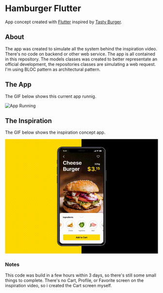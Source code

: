 # Hamburger Flutter
App concept created with [Flutter](https://flutter.dev/) inspired by [Tasty Burger](https://dribbble.com/shots/4038053-Tasty-Burger-App). 

## About
The app was created to simulate all the system behind the inspiration video. There's no code on backend or other web service. The app is all contained in this repository. The models classes was created to better representate an official development, the repositories classes are simulating a web request. I'm using BLOC pattern as architectural pattern.

## The App
The GIF below shows this current app runnig.

![App Running](./docs/app_runnig.gif)

## The Inspiration
The GIF below shows the inspiration concept app.

![App Running](./docs/inspiration.gif)

### Notes
This code was build in a few hours within 3 days, so there's still some small things to complete. There's no Cart, Profile, or Favorite screen on the inspiration video, so i created the Cart screen myself.


